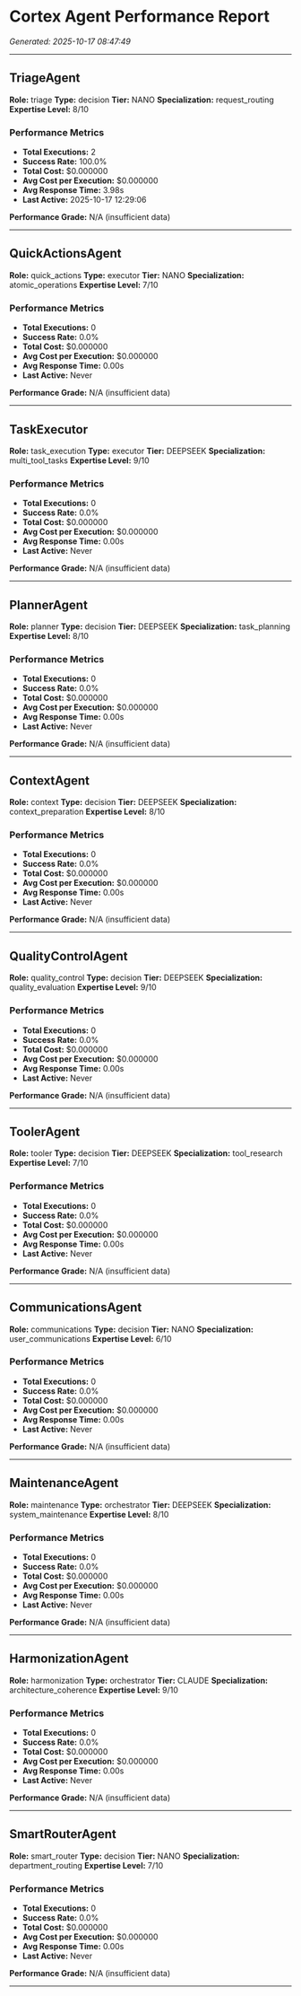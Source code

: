 # Cortex Agent Performance Report

*Generated: 2025-10-17 08:47:49*

---

## TriageAgent

**Role:** triage
**Type:** decision
**Tier:** NANO
**Specialization:** request_routing
**Expertise Level:** 8/10

### Performance Metrics

- **Total Executions:** 2
- **Success Rate:** 100.0%
- **Total Cost:** $0.000000
- **Avg Cost per Execution:** $0.000000
- **Avg Response Time:** 3.98s
- **Last Active:** 2025-10-17 12:29:06

**Performance Grade:** N/A (insufficient data)

---

## QuickActionsAgent

**Role:** quick_actions
**Type:** executor
**Tier:** NANO
**Specialization:** atomic_operations
**Expertise Level:** 7/10

### Performance Metrics

- **Total Executions:** 0
- **Success Rate:** 0.0%
- **Total Cost:** $0.000000
- **Avg Cost per Execution:** $0.000000
- **Avg Response Time:** 0.00s
- **Last Active:** Never

**Performance Grade:** N/A (insufficient data)

---

## TaskExecutor

**Role:** task_execution
**Type:** executor
**Tier:** DEEPSEEK
**Specialization:** multi_tool_tasks
**Expertise Level:** 9/10

### Performance Metrics

- **Total Executions:** 0
- **Success Rate:** 0.0%
- **Total Cost:** $0.000000
- **Avg Cost per Execution:** $0.000000
- **Avg Response Time:** 0.00s
- **Last Active:** Never

**Performance Grade:** N/A (insufficient data)

---

## PlannerAgent

**Role:** planner
**Type:** decision
**Tier:** DEEPSEEK
**Specialization:** task_planning
**Expertise Level:** 8/10

### Performance Metrics

- **Total Executions:** 0
- **Success Rate:** 0.0%
- **Total Cost:** $0.000000
- **Avg Cost per Execution:** $0.000000
- **Avg Response Time:** 0.00s
- **Last Active:** Never

**Performance Grade:** N/A (insufficient data)

---

## ContextAgent

**Role:** context
**Type:** decision
**Tier:** DEEPSEEK
**Specialization:** context_preparation
**Expertise Level:** 8/10

### Performance Metrics

- **Total Executions:** 0
- **Success Rate:** 0.0%
- **Total Cost:** $0.000000
- **Avg Cost per Execution:** $0.000000
- **Avg Response Time:** 0.00s
- **Last Active:** Never

**Performance Grade:** N/A (insufficient data)

---

## QualityControlAgent

**Role:** quality_control
**Type:** decision
**Tier:** DEEPSEEK
**Specialization:** quality_evaluation
**Expertise Level:** 9/10

### Performance Metrics

- **Total Executions:** 0
- **Success Rate:** 0.0%
- **Total Cost:** $0.000000
- **Avg Cost per Execution:** $0.000000
- **Avg Response Time:** 0.00s
- **Last Active:** Never

**Performance Grade:** N/A (insufficient data)

---

## ToolerAgent

**Role:** tooler
**Type:** decision
**Tier:** DEEPSEEK
**Specialization:** tool_research
**Expertise Level:** 7/10

### Performance Metrics

- **Total Executions:** 0
- **Success Rate:** 0.0%
- **Total Cost:** $0.000000
- **Avg Cost per Execution:** $0.000000
- **Avg Response Time:** 0.00s
- **Last Active:** Never

**Performance Grade:** N/A (insufficient data)

---

## CommunicationsAgent

**Role:** communications
**Type:** decision
**Tier:** NANO
**Specialization:** user_communications
**Expertise Level:** 6/10

### Performance Metrics

- **Total Executions:** 0
- **Success Rate:** 0.0%
- **Total Cost:** $0.000000
- **Avg Cost per Execution:** $0.000000
- **Avg Response Time:** 0.00s
- **Last Active:** Never

**Performance Grade:** N/A (insufficient data)

---

## MaintenanceAgent

**Role:** maintenance
**Type:** orchestrator
**Tier:** DEEPSEEK
**Specialization:** system_maintenance
**Expertise Level:** 8/10

### Performance Metrics

- **Total Executions:** 0
- **Success Rate:** 0.0%
- **Total Cost:** $0.000000
- **Avg Cost per Execution:** $0.000000
- **Avg Response Time:** 0.00s
- **Last Active:** Never

**Performance Grade:** N/A (insufficient data)

---

## HarmonizationAgent

**Role:** harmonization
**Type:** orchestrator
**Tier:** CLAUDE
**Specialization:** architecture_coherence
**Expertise Level:** 9/10

### Performance Metrics

- **Total Executions:** 0
- **Success Rate:** 0.0%
- **Total Cost:** $0.000000
- **Avg Cost per Execution:** $0.000000
- **Avg Response Time:** 0.00s
- **Last Active:** Never

**Performance Grade:** N/A (insufficient data)

---

## SmartRouterAgent

**Role:** smart_router
**Type:** decision
**Tier:** NANO
**Specialization:** department_routing
**Expertise Level:** 7/10

### Performance Metrics

- **Total Executions:** 0
- **Success Rate:** 0.0%
- **Total Cost:** $0.000000
- **Avg Cost per Execution:** $0.000000
- **Avg Response Time:** 0.00s
- **Last Active:** Never

**Performance Grade:** N/A (insufficient data)

---

